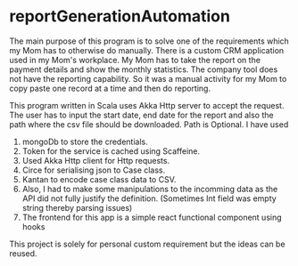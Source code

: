 # reportGenerationAutomation
The main purpose of this program is to solve one of the requirements which my Mom has to otherwise do manually. There is a custom CRM application used in my Mom's workplace. My Mom has to take the report on the payment details and show the monthly statistics. The company tool does not have the reporting capability. So it was a manual activity for my Mom to copy paste one record at a time and then do reporting.

This program written in Scala uses Akka Http server to accept the request. The user has to input the start date, end date for the report and also the path where the csv file should be downloaded. Path is Optional. I have used

1. mongoDb to store the credentials.  
2. Token for the service is cached using Scaffeine.  
3. Used Akka Http client for Http requests.  
4. Circe for serialising json to Case class.  
5. Kantan to encode case class data to CSV.  
6. Also, I had to make some manipulations to the incomming data as the API did not fully justify the definition. (Sometimes Int field was empty string thereby parsing issues)  
7. The frontend for this app is a simple react functional component using hooks  

This project is solely for personal custom requirement but the ideas can be reused.  

